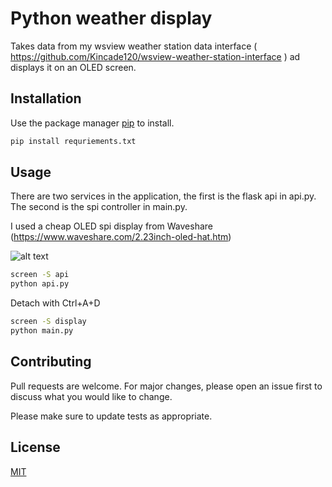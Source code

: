 # Python weather display

Takes data from my wsview weather station data interface ( https://github.com/Kincade120/wsview-weather-station-interface ) ad displays it on an OLED screen.

## Installation

Use the package manager [pip](https://pip.pypa.io/en/stable/) to install.

```bash
pip install requriements.txt
```

## Usage

There are two services in the application, the first is the flask api in api.py. The second is the spi controller in main.py. 

I used a cheap OLED spi display from Waveshare (https://www.waveshare.com/2.23inch-oled-hat.htm)

![alt text](https://i.imgur.com/9f5DbV8l.jpg)

```bash
screen -S api
python api.py 
```

Detach with Ctrl+A+D

```bash
screen -S display
python main.py 
```


## Contributing
Pull requests are welcome. For major changes, please open an issue first to discuss what you would like to change.

Please make sure to update tests as appropriate.

## License
[MIT](https://choosealicense.com/licenses/mit/)

